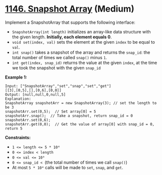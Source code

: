 # [1146. Snapshot Array][link] (Medium)

[link]: https://leetcode.cn/problems/snapshot-array/

Implement a SnapshotArray that supports the following interface:

- `SnapshotArray(int length)` initializes an array-like data structure with the given length.
**Initially, each element equals 0**.
- `void set(index, val)` sets the element at the given `index` to be equal to `val`.
- `int snap()` takes a snapshot of the array and returns the `snap_id`: the total number of times we
called `snap()` minus `1`.
- `int get(index, snap_id)` returns the value at the given `index`, at the time we took the snapshot
with the given `snap_id`

**Example 1:**

```
Input: ["SnapshotArray","set","snap","set","get"]
[[3],[0,5],[],[0,6],[0,0]]
Output: [null,null,0,null,5]
Explanation:
SnapshotArray snapshotArr = new SnapshotArray(3); // set the length to be 3
snapshotArr.set(0,5);  // Set array[0] = 5
snapshotArr.snap();  // Take a snapshot, return snap_id = 0
snapshotArr.set(0,6);
snapshotArr.get(0,0);  // Get the value of array[0] with snap_id = 0, return 5
```

**Constraints:**

- `1 <= length <= 5 * 10⁴`
- `0 <= index < length`
- `0 <= val <= 10⁹`
- `0 <= snap_id < `(the total number of times we call `snap()`)
- At most `5 * 10⁴` calls will be made to `set`, `snap`, and `get`.
